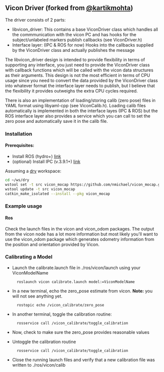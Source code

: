 ## Vicon Driver (forked from [@kartikmohta](https://github.com/kartikmohta/vicon))

The driver consists of 2 parts:

* libvicon\_driver: This contains a base ViconDriver class which handles all the commmunication with the vicon PC and has hooks for the subject/unlabeled markers publish callbacks (see ViconDriver.h)
* Interface layer: (IPC & ROS for now) Hooks into the callbacks supplied by the ViconDriver class and actually publishes the message

The libvicon\_driver design is intended to provide flexibility in terms of supporting any interface, you just need to provide the ViconDriver class with callback functions which will be called with the vicon data structures as their arguments. This design is not the most efficient in terms of CPU usage since you need to convert the data provided by the ViconDriver class into whatever format the interface layer needs to publish, but I believe that the flexibility it provides outweighs the extra CPU cycles required.

There is also an implementation of loading/storing calib (zero pose) files in YAML format using libyaml-cpp (see ViconCalib.h). Loading calib files automatically is implemented in both the interface layes (IPC & ROS) but the ROS interface layer also provides a service which you can call to set the zero pose and automatically save it in the calib file.

### Installation

#### Prerequisites:

* Install ROS (hydro+) [link](http://wiki.ros.org/hydro/Installation/)
* (optional) Install IPC (v.3.9.1+) [link](http://www.cs.cmu.edu/~ipc/)

Assuming a [dry](http://wiki.ros.org/catkin/migrating_from_rosbuild) workspace:
```sh
cd ~/ws/dry
wstool set -t src vicon_mocap https://github.com/nmichael/vicon_mocap.git --git --version=develop
wstool update -t src vicon_mocap
catkin_make_isolated --install --pkg vicon_mocap
```

### Example usage

#### Ros
Check the launch files in the vicon and vicon\_odom packages. The output from the vicon node has a lot more information but most likely you'll want to use the vicon\_odom package which generates odometry information from the position and orientation provided by Vicon.

### Calibrating a Model

* Launch the calibrate.launch file in ./ros/vicon/launch using your ViconModelName

        roslaunch vicon calibrate.launch model:=ViconModelName

* In a new terminal, echo the zero\_pose estimate from vicon. **Note:** you will not see anything yet.

        rostopic echo /vicon_calibrate/zero_pose

* In another terminal, toggle the calibration routine:

        rosservice call /vicon_calibrate/toggle_calibration

* Now, check to make sure the zero\_pose provides reasonable values
* Untoggle the calibration routine

        rosservice call /vicon_calibrate/toggle_calibration

* Close the running launch files and verify that a new calibration file was written to ./ros/vicon/calib
